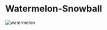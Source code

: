 # Watermelon-Snowball

![watermelon](https://raw.github.com/AbhilashG97/Watermelon-Snowball/master/images/image.jpg)

